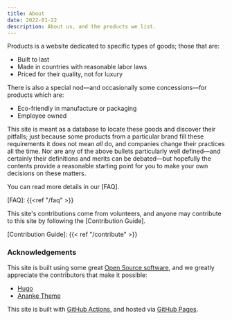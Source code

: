 ```yaml
---
title: About
date: 2022-01-22
description: About us, and the products we list.
---
```


Products is a website dedicated to specific types of goods; those that are:

- Built to last
- Made in countries with reasonable labor laws
- Priced for their quality, not for luxury

There is also a special nod—and occasionally some concessions—for products which
are:

- Eco-friendly in manufacture or packaging
- Employee owned

This site is meant as a database to locate these goods and discover their
pitfalls; just because some products from a particular brand fill these
requirements it does not mean _all_ do, and companies change their practices all
the time. Nor are any of the above bullets particularly well defined—and
certainly their definitions and merits can be debated—but hopefully the contents
provide a reasonable starting point for you to make your own decisions on these
matters.

You can read more details in our [FAQ].

[FAQ]: {{<ref "/faq" >}}

This site's contributions come from volunteers, and anyone may contribute to
this site by following the [Contribution Guide].

[Contribution Guide]: {{< ref "/contribute" >}}

### Acknowledgements

This site is built using some great [Open Source software][oss], and we greatly
appreciate the contributors that make it possible:

- [Hugo](https://gohugo.io)
- [Ananke Theme](https://github.com/theNewDynamic/gohugo-theme-ananke)

This site is built with [GitHub Actions], and hosted via [GitHub Pages].

[oss]: https://en.wikipedia.org/wiki/Open-source_software
[github actions]: https://github.com/features/actions
[github pages]: https://pages.github.com/
